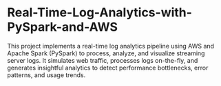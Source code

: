 # Real-Time-Log-Analytics-with-PySpark-and-AWS
This project implements a real-time log analytics pipeline using AWS and Apache Spark (PySpark) to process, analyze, and visualize streaming server logs. It simulates web traffic, processes logs on-the-fly, and generates insightful analytics to detect performance bottlenecks, error patterns, and usage trends.

